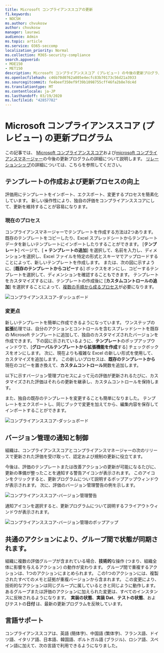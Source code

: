 ```yaml
---
title: Microsoft コンプライアンススコアの更新
f1.keywords:
- NOCSH
ms.author: chvukosw
author: chvukosw
manager: laurawi
audience: Admin
ms.topic: article
ms.service: O365-seccomp
localization_priority: Normal
ms.collection: M365-security-compliance
search.appverid:
- MOE150
- MET150
description: Microsoft コンプライアンススコア (プレビュー) の今後の更新プログラムの詳細については、M365 コンプライアンスセンターの機能の1つで、リスク評価を簡略化および自動化できます。
ms.openlocfilehash: c46b70d0762a805e4ecfc83b70173c56d21a3933
ms.sourcegitcommit: fe4beef350ef9f39b1098755cff46fa2b8e7dc4d
ms.translationtype: MT
ms.contentlocale: ja-JP
ms.lasthandoff: 03/19/2020
ms.locfileid: "42857782"
---
```

# <a name="microsoft-compliance-score-preview-updates"></a>Microsoft コンプライアンススコア (プレビュー) の更新プログラム

 この記事では、 [Microsoft コンプライアンススコア](compliance-score.md)および[microsoft コンプライアンスマネージャー](compliance-manager-overview.md)の今後の更新プログラムの詳細について説明します。 [リレーションシップ](compliance-score-release-notes.md#compliance-score-relationship-to-compliance-manager)の詳細については、こちらを参照してください。

## <a name="improved-template-creation-and-update-processes"></a>テンプレートの作成および更新プロセスの向上

評価用にテンプレートをインポート、エクスポート、変更するプロセスを簡素化しています。 新しい操作性により、独自の評価をコンプライアンススコアにして、更新を維持することが容易になります。

### <a name="the-current-process"></a>現在のプロセス

コンプライアンスマネージャーでテンプレートを作成する方法は2つあります。 既存のテンプレートをコピーしたり、Excel スプレッドシートからテンプレートデータを新しいテンプレートにインポートしたりすることができます。 [**テンプレート**] ページで、[ **+ テンプレートの追加**] を選択して、名前を入力し、ディメンションを選択し、Excel ファイルを特定の形式とスキーマでアップロードすることによって、新しいテンプレートを作成します。 または、次の図に示すように、[**既存のテンプレートからコピー**する] ボックスをオンにし、コピーするテンプレートを選択して、ディメンションを確認することもできます。 テンプレートをカスタマイズするには、テンプレートの作成後に [**カスタムコントロールの追加**] を選択することによって、[複数の手順から成るプロセス](working-with-compliance-manager.md#templates)が必要になります。

![コンプライアンススコア-ダッシュボード](../media/compliance-score-template-update-old.png "現在のテンプレートコピープロセス")

### <a name="whats-changing"></a>変更点

新しいテンプレートを簡単に作成できるようになっています。 ワンステップの**拡張**処理では、自分のアクションとコントロールを含むスプレッドシートを既存の Microsoft テンプレートに追加して、独自のカスタマイズされたバージョンを作成できます。 下の図に示されているように、**テンプレート**のポップアップウィンドウで、[**グローバルテンプレートから拡張機能を作成**する] チェックボックスをオンにします。 次に、現在よりも複雑な Excel の新しい形式を使用して、カスタマイズを追加します。 この新しいプロセスは、**既存のテンプレートから**現在のコピーを置き換えて、**カスタムコントロール**関数を追加します。

以下に示すバージョン管理プロセスによって元の評価が更新されるたびに、カスタマイズされた評価はそれらの更新を継承し、カスタムコントロールを保持します。

また、独自の既存のテンプレートを変更することも簡単になりました。 テンプレートをエクスポートし、同じブックで変更を加えてから、編集内容を保存してインポートすることができます。

![コンプライアンススコア-ダッシュボード](../media/compliance-score-template-update-new.png "新しいテンプレートの作成プロセス")

## <a name="versioning-notice-and-control"></a>バージョン管理の通知と制御

組織は、コンプライアンススコアとコンプライアンスマネージャーの次のリリースで更新された評価を受け取って、認定および規制の更新に役立てます。

今後は、評価のテンプレートまたは改善アクションの更新が可能になるたびに、更新の準備が整ったことを通知する警告アイコンが表示されます。 このアイコンをクリックすると、更新プログラムについて説明するポップアップウィンドウが表示されます。 次に、評価のバージョン管理警告の例を示します。

![コンプライアンススコア-バージョン管理警告](../media/compliance-score-assessment-version.png "評価バージョン更新通知")

通知アイコンを選択すると、更新プログラムについて説明するフライアウトウィンドウが表示されます。

![コンプライアンススコア-バージョン管理のポップアップ](../media/compliance-score-assessment-version-accept.png "評価の更新の確認ウィンドウ")

## <a name="common-actions-will-synch-status-across-groups"></a>共通のアクションにより、グループ間で状態が同期されます。

組織に複数の評価グループが含まれている場合、**技術的**な操作 (つまり、組織全体に影響を与えるアクション) の動作が変わります。 グループ間で重複するアクションは、1つのアクションにまとめられます。 この1つのアクションには、複製されたすべてのメモと証拠が重複バージョンから含まれます。 この変更により、技術的なアクションは同じグループに属しているときと同じように動作します。 あるグループまたは評価のアクションに加えられた変更は、すべてのインスタンスに反映されるようになります。  **実装の状態**、**実装 Dat**、**テストの状態**、およびテストの**日付** は、最新の更新プログラムを反映しています。

## <a name="language-support"></a>言語サポート

コンプライアンススコアは、英語 (簡体字)、中国語 (繁体字)、フランス語、ドイツ語、イタリア語、日本語、韓国語、ポルトガル語 (ブラジル)、ロシア語、スペイン語に加えて、次の言語で利用できるようになりました。
